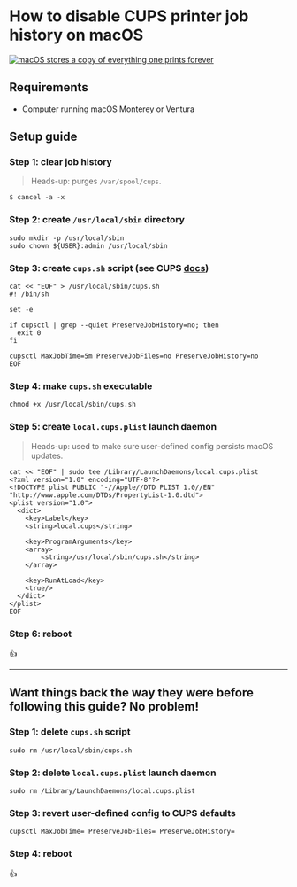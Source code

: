 <!--
Title: How to disable CUPS printer job history on macOS
Description: Learn how to disable CUPS printer job history on macOS.
Author: Sun Knudsen <https://github.com/sunknudsen>
Contributors: Sun Knudsen <https://github.com/sunknudsen>, Carl P. Corliss <https://github.com/rabbitt>
Reviewers:
Publication date: 2022-10-29T13:05:18.112Z
Listed: true
-->

# How to disable CUPS printer job history on macOS

[![macOS stores a copy of everything one prints forever](macos-stores-a-copy-of-everything-one-prints-forever.jpeg)](https://www.youtube.com/watch?v=eAgfeVNKdoo "macOS stores a copy of everything one prints forever")

## Requirements

- Computer running macOS Monterey or Ventura

## Setup guide

### Step 1: clear job history

> Heads-up: purges `/var/spool/cups`.

```shell
$ cancel -a -x
```

### Step 2: create `/usr/local/sbin` directory

```shell
sudo mkdir -p /usr/local/sbin
sudo chown ${USER}:admin /usr/local/sbin
```

### Step 3: create `cups.sh` script (see CUPS [docs](https://www.cups.org/doc/man-cupsd.conf.html))

```shell
cat << "EOF" > /usr/local/sbin/cups.sh
#! /bin/sh

set -e

if cupsctl | grep --quiet PreserveJobHistory=no; then
  exit 0
fi

cupsctl MaxJobTime=5m PreserveJobFiles=no PreserveJobHistory=no
EOF
```

### Step 4: make `cups.sh` executable

```shell
chmod +x /usr/local/sbin/cups.sh
```

### Step 5: create `local.cups.plist` launch daemon

> Heads-up: used to make sure user-defined config persists macOS updates.

```shell
cat << "EOF" | sudo tee /Library/LaunchDaemons/local.cups.plist
<?xml version="1.0" encoding="UTF-8"?>
<!DOCTYPE plist PUBLIC "-//Apple//DTD PLIST 1.0//EN" "http://www.apple.com/DTDs/PropertyList-1.0.dtd">
<plist version="1.0">
  <dict>
    <key>Label</key>
    <string>local.cups</string>

    <key>ProgramArguments</key>
    <array>
        <string>/usr/local/sbin/cups.sh</string>
    </array>

    <key>RunAtLoad</key>
    <true/>
  </dict>
</plist>
EOF
```

### Step 6: reboot

👍

---

## Want things back the way they were before following this guide? No problem!

### Step 1: delete `cups.sh` script

```shell
sudo rm /usr/local/sbin/cups.sh
```

### Step 2: delete `local.cups.plist` launch daemon

```shell
sudo rm /Library/LaunchDaemons/local.cups.plist
```

### Step 3: revert user-defined config to CUPS defaults

```shell
cupsctl MaxJobTime= PreserveJobFiles= PreserveJobHistory=
```

### Step 4: reboot

👍
